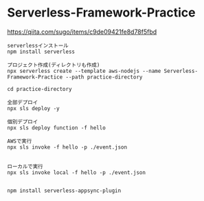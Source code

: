 # Serverless-Framework-Practice

https://qiita.com/sugo/items/c9de09421fe8d78f5fbd

```
serverlessインストール
npm install serverless

プロジェクト作成(ディレクトリも作成)
npx serverless create --template aws-nodejs --name Serverless-Framework-Practice --path practice-directory

cd practice-directory

全部デプロイ
npx sls deploy -y

個別デプロイ
npx sls deploy function -f hello

AWSで実行
npx sls invoke -f hello -p ./event.json     


ローカルで実行
npx sls invoke local -f hello -p ./event.json     


npm install serverless-appsync-plugin 

```
